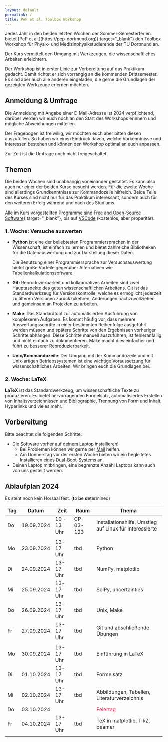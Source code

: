 ```yaml
---
layout: default
permalink: /
title: PeP et al. Toolbox Workshop
---
```


<p class="lead" markdown="1">
Jedes Jahr in den beiden letzten Wochen der Sommer-Semesterferien bietet
[PeP et al.](https://pep-dortmund.org){:target="_blank"} den Toolbox Workshop für Physik-
und Medizinphysikstudierende der TU Dortmund an. </p>

Der Kurs vermittelt den Umgang mit Werkzeugen, die wissenschaftliches Arbeiten erleichtern.

Der Workshop ist in erster Linie zur Vorbereitung auf das Praktikum gedacht.
Damit richtet er sich vorrangig an die kommenden Drittsemester.
Es sind aber auch alle anderen eingeladen, die gerne die Grundlagen der gezeigten Werkzeuge erlernen möchten.


## Anmeldung & Umfrage

Die Anmeldung mit Angabe einer E-Mail-Adresse ist 2024 verpflichtend,
darüber werden wir euch noch an den Start des Workshops erinnern
und mögliche Abweichungen mitteilen.

Der Fragebogen ist freiwillig, wir möchten euch aber bitten diesen auszufüllen.
So haben wir einen Eindruck davon, welche Vorkenntnisse und Interessen bestehen
und können den Workshop optimal an euch anpassen.

Zur Zeit ist die Umfrage noch nicht freigeschaltet.

<!--
<div class="text-center mb-3">
<a target="_blank" role="button" class="btn btn-primary" href="https://registration.pep-dortmund.org/events/toolbox24/registration/">Zur Anmeldung (Umfrage)</a>
</div>
-->

## Themen

Die beiden Wochen sind unabhängig voneinander gestaltet.
Es kann also auch nur einer der beiden Kurse besucht werden.
Für die zweite Woche sind allerdings Grundkenntnisse zur Kommandozeile hilfreich.
Beide Teile des Kurses sind nicht nur für das Praktikum interessant,
sondern auch für den weiteren Erfolg während und nach des Studiums.

Alle im Kurs vorgestellten Programme sind [Free and Open-Source Software](https://en.wikipedia.org/wiki/Free_and_open-source_software){:target="_blank"},
bis auf [VSCode](/install/windows_10/#VSCode) (kostenlos, aber properitär).


### 1. Woche: Versuche auswerten

* **Python** ist eine der beliebtesten Programmiersprachen in der Wissenschaft,
  ist einfach zu lernen und bietet zahlreiche Bibliotheken für die Datenauswertung
  und zur Darstellung dieser Daten.

  Die Benutzung einer Programmiersprache zur Versuchsauswertung bietet große Vorteile
  gegenüber Alternativen wie Tabellenkalkulationssoftware.

* **Git:** Reproduzierbarkeit und kollaboratives Arbeiten sind zwei Hauptaspekte
  des guten wissenschaftlichen Arbeitens.
  Git ist das Standardwerkzeug für Versionskontrolle,
  welche es ermöglicht jederzeit zu älteren Versionen zurückzukehren,
  Änderungen nachzuvollziehen und gemeinsam an Projekten zu arbeiten.

* **Make**: Das Standardtool zur automatisierten Ausführung von komplexeren Aufgaben.
  Es kommt häufig vor, dass mehrere Auswertungsschritte in einer bestimmten Reihenfolge
  ausgeführt werden müssen und spätere Schritte von den Ergebnissen vorheriger Schritte abhängen.
  Diese Schritte manuell auszuführen, ist fehleranfällig und nicht einfach zu dokumentieren.
  Make macht dies einfacher und führt zu besserer Reproduzierbarkeit.

* **Unix/Kommandozeile**: Der Umgang mit der Kommandozeile und mit Unix-artigen
  Betriebssystemen ist eine wichtige Voraussetzung für wissenschaftliches Arbeiten.
  Wir bringen euch die Grundlagen bei.


### 2. Woche: LaTeX

**LaTeX** ist das Standardwerkzeug, um wissenschaftliche Texte zu produzieren.
  Es bietet hervorragenden Formelsatz, automatisiertes Erstellen von Inhaltsverzeichnissen
  und Bibliographie, Trennung von Form und Inhalt, Hyperlinks und vieles mehr.


## Vorbereitung

Bitte beachtet die folgenden Schritte:

- Die Software vorher auf deinem Laptop [installieren](/install/install/)!
  - Bei Problemen können wir gerne per [Mail](/problem/) helfen.
  - Am Donnerstag vor der ersten Woche bieten wir ein begleitetes Installieren eines [Dual-Boot-Systems](/install/dualboot/) an.
- Deinen Laptop mitbringen, eine begrenzte Anzahl Laptops kann auch von uns gestellt werden.

## Ablaufplan 2024

Es steht noch kein Hörsaal fest. (**t**o **b**e **d**etermined)
<!--
An allen Tagen sind wir im Gebäude Bio- und Chemieingenieurwesen ([Lageplan Nr. 6](https://www.tu-dortmund.de/storages/tu_website/Referat_1/News/2019/2019_10_Oktober/191010_TU_Lageplan_A4_WEB_2019.pdf){:target="_blank"}).
Der Eingang befindet sich gegenüber vom Haupteingang des Hörsaalgebäudes II.
-->
<table class="table table-hover">
<thead>
  <tr>
  <th>Tag</th>
  <th>Datum</th>
  <th>Zeit</th>
  <th>Raum</th>
  <th>Thema</th>
  </tr>
</thead>
<tbody>
  <tr>
  <td>Do</td>
  <td>19.09.2024</td>
  <td>10 - 13 Uhr</td>
  <td>CP-03-123</td>
  <td>Installationshilfe, Umstieg auf Linux für Interessierte
   </td>
  </tr>
  <tr>
  <td colspan="5"></td>
  </tr>
  <tr>
  <td>Mo</td>
  <td>23.09.2024</td>
  <td>13-17 Uhr</td>
  <td>tbd</td>
  <td>Python</td>
  </tr>
  <tr>
  <td>Di</td>
  <td>24.09.2024</td>
  <td>13-17 Uhr</td>
  <td>tbd</td>
  <td>NumPy, matplotlib</td>
  </tr>
  <tr>
  <td>Mi</td>
  <td>25.09.2024</td>
  <td>13-17 Uhr</td>
  <td>tbd</td>
  <td>SciPy, uncertainties</td>
  </tr>
  <tr>
  <td>Do</td>
  <td>26.09.2024</td>
  <td>13-17 Uhr</td>
  <td>tbd</td>
  <td>Unix, Make</td>
  </tr>
  <tr>
  <td>Fr</td>
  <td>27.09.2024</td>
  <td>13-17 Uhr</td>
  <td>tbd</td>
  <td>Git und abschließende Übungen</td>
  </tr>
  <tr>
  <td colspan="5"></td>
  </tr>
  <tr>
  <td>Mo</td>
  <td>30.09.2024</td>
  <td>13-17 Uhr</td>
  <td>tbd</td>
  <td>Einführung in LaTeX</td>
  </tr>
  <tr>
  <td>Di</td>
  <td>01.10.2024</td>
  <td>13-17 Uhr</td>
  <td>tbd</td>
  <td>Formelsatz</td>
  </tr>
  <tr>
  <td>Mi</td>
  <td>02.10.2024</td>
  <td>13-17 Uhr</td>
  <td>tbd</td>
  <td>Abbildungen, Tabellen, Literaturverzeichnis</td>
  </tr>
  <tr>
  <td>Do</td>
  <td>03.10.2024</td>
  <td></td>
  <td></td>
  <td><span style="color:crimson"> Feiertag </span></td>
  </tr>
  <tr>
  <td>Fr</td>
  <td>04.10.2024</td>
  <td>13-17 Uhr</td>
  <td>tbd</td>
  <td>TeX in matplotlib, TikZ, beamer</td>
  </tr>
  <tr>
  <td colspan="5"></td>
  </tr>
<!--
  <tr>
  <td>Fr</td>
  <td>30.09.2024</td>
  <td>13-17 Uhr</td>
  <td>tbd</td>
  <td>Ausführliche Übungen über alles</td>
  </tr>
-->
</tbody>
</table>
